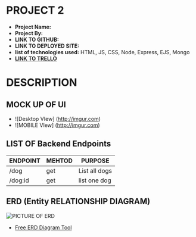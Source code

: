 # PROJECT 2

- **Project Name:**
- **Project By:**
- **LINK TO GITHUB:**
- **LINK TO DEPLOYED SITE:**
- **list of technologies used:** HTML, JS, CSS, Node, Express, EJS, Mongo 
- [**LINK TO TRELLO**](http://www.render.com)

# DESCRIPTION

## MOCK UP OF UI

- ![Desktop VIew] (http://imgur.com)
- ![MOBILE VIew] (http://imgur.com)

## LIST OF Backend Endpoints

|   ENDPOINT  | MEHTOD  |   PURPOSE |
|-------------|---------|-----------|
|   /dog    |   get |   List all dogs   |
|   /dog:id |   get |   list one dog    |

## ERD (Entity RELATIONSHIP DIAGRAM)

![PICTURE OF ERD](http://imgur.com)

- [Free ERD Diagram Tool](https://dbdiagram.io/home)